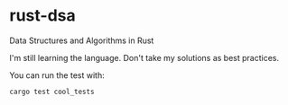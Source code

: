 # rust-dsa
Data Structures and Algorithms in Rust

I'm still learning the language. Don't take my solutions as best practices.

You can run the test with:
```rust
cargo test cool_tests
```
